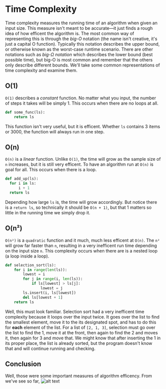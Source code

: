 # Time Complexity
Time complexity measures the running time of an algorithm when given an input size. This measure isn't meant to be accurate—it just finds a rough idea of how efficent the algorithm is. The most common way of representing this is through the *big-O* notation (the name isn't creative, it's just a capital O function). Typically this notation describes the upper bound, or otherwise known as the worst-case runtime scenario. There are other notations such as *big-Ω notation* which describes the lower bound (best possible time), but big-O is most common and remember that the others only describe different bounds. We'll take some common representations of time complexity and examine them.

## O(1)
```O(1)``` describes a *constant* function. No matter what you input, the number of steps it takes will be simply 1. This occurs when there are no loops at all.
```python
def some_func(ls):
    return ls
```
This function isn't very useful, but it is efficent. Whether ```ls``` contains 3 items or 3000, the function will always run in one step.

## O(n)
```O(n)``` is a *linear* function. Unlike ```O(1)```, the time will grow as the sample size of ```n``` increases, but it is still very efficent. To have an algorithm run at ```O(n)``` is goal for all. This occurs when there is a loop.
```python
def add_up(ls):
  for i in ls:
      i + 1
  return ls
```
Depending how large ```ls``` is, the time will grow accordingly. But notice there is a ```return ls```, so technically it should be ```O(n + 1)```, but that 1 matters so little in the running time we simply drop it.

## O(n²)
```O(n²)``` is a ```quadratic``` function and it much, much less efficent at ```O(n)```. The ```n²``` will grow far faster than ```n```, resulting in a very inefficent run time depending on the input size ```n```. This complexity occurs when there are is a nested loop (a loop inside a loop).
```python
def selection_sort(ls):
    for i in range(len(ls)):
        lowest = i
        for j in range(i, len(ls)):
            if ls[lowest] > ls[j]:
                lowest = j
        ls.insert(i, ls[lowest])
        del ls[lowest + 1]
    return ls
```
Well, this must look familiar. Selection sort had a very inefficent time complexity because it loops over the input twice. It goes over the list to find the smallest element, move it to the its designated spot, and has to do this for **each** element of the list. For a list of ```[2, 1, 3]```, selection must go over the list to find the 1, move it at the front, then again to find the 2 and moves it, then again for 3 and move that. We might know that after inserting the 1 in its proper place, the list is already sorted, but the program doesn't know that and will continue running and checking.

## Conclusion
Well, those were some important measures of algorithm efficency. From we've see so far, 
![alt text](https://github.com/haw230/the-anadromi-project/blob/pictures/time_complexity_graphs-1.png "Time Complexity Graph")
